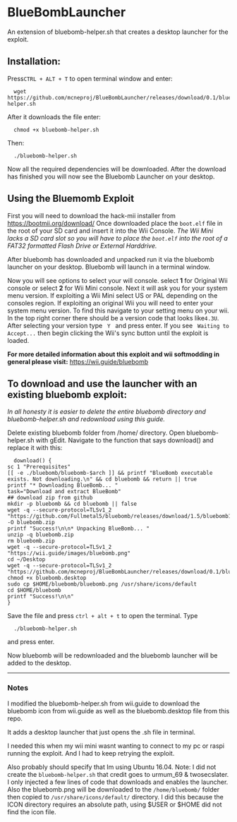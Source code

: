 # BlueBombLauncher
An extension of bluebomb-helper.sh that creates a desktop launcher for the exploit.

## Installation:

Press<code>CTRL + ALT + T</code> to open terminal window and enter:

      wget https://github.com/mcneproj/BlueBombLauncher/releases/download/0.1/bluebomb-helper.sh

After it downloads the file enter:
    
      chmod +x bluebomb-helper.sh

Then:
    
      ./bluebomb-helper.sh

Now all the required dependencies will be downloaded.
After the download has finished you will now see the Bluebomb Launcher on your desktop.

## Using the Bluemomb Exploit
First you will need to download the hack-mii installer from https://bootmii.org/download/
Once downloaded place the <code>boot.elf</code> file in the root of your SD card and insert it into the Wii Console.
<i>The Wii Mini lacks a SD card slot so you will have to place the <code>boot.elf</code> into the root of a FAT32 formatted Flash Drive or External Harddrive.</i>


After bluebomb has downloaded and unpacked run it via the bluebomb launcher on your desktop.
Bluebomb will launch in a terminal window.

Now you will see options to select your will console. select <b>1</b> for Original Wii console or select <b>2</b> for Wii Mini console.
Next it will ask you for your system menu version. If exploiting a Wii Mini select US or PAL depending on the consoles region. If exploiting an original Wii you will need to enter your system menu version. To find this navigate to your setting menu on your wii. In the top right corner there should be a version code that looks like<code>4.3U</code>.
After selecting your version type <code> Y </code> and press enter. If you see <code> Waiting to Accept...</code> then begin clicking the Wii's sync button until the exploit is loaded.

<b>For more detailed information about this exploit and wii softmodding in general please visit:</b> https://wii.guide/bluebomb



## To download and use the launcher with an existing bluebomb exploit:

<i>In all honesty it is easier to delete the entire bluebomb directory and bluebomb-helper.sh and redownload using this guide.</i>

Delete existing bluebomb folder from /home/ directory.
Open bluebomb-helper.sh with gEdit.
Navigate to the function that says download() and replace it with this:
      
      download() {
    sc 1 "Prerequisites"
    [[ -e ./bluebomb/bluebomb-$arch ]] && printf "BlueBomb executable exists. Not downloading.\n" && cd bluebomb && return || true
    printf "* Downloading BlueBomb... "
    task="Download and extract BlueBomb"
    ## download zip from github
    mkdir -p bluebomb && cd bluebomb || false
    wget -q --secure-protocol=TLSv1_2 "https://github.com/Fullmetal5/bluebomb/releases/download/1.5/bluebomb1.5.zip" -O bluebomb.zip
    printf "Success!\n\n* Unpacking BlueBomb... "
    unzip -q bluebomb.zip
    rm bluebomb.zip
    wget -q --secure-protocol=TLSv1_2 "https://wii.guide/images/bluebomb.png"
    cd ~/Desktop    
    wget -q --secure-protocol=TLSv1_2 "https://github.com/mcneproj/BlueBombLauncher/releases/download/0.1/bluebomb.desktop"
    chmod +x bluebomb.desktop
    sudo cp $HOME/bluebomb/bluebomb.png /usr/share/icons/default
    cd $HOME/bluebomb    
    printf "Success!\n\n"
    }
Save the file and press <code>ctrl + alt + t</code> to open the terminal.
Type

      ./bluebomb-helper.sh

and press enter.

Now bluebomb will be redownloaded and the bluebomb launcher will be added to the desktop.


_______________________________________________________________________________________________________________________________________
### Notes

I modified the bluebomb-helper.sh from wii.guide to download the bluebomb icon from wii.guide as well as the bluebomb.desktop file from this repo.

It adds a desktop launcher that just opens the .sh file in terminal.

I needed this when my wii mini wasnt wanting to connect to my pc or raspi running the exploit. And I had to keep retrying the exploit.

Also probably should specify that Im using Ubuntu 16.04.
Note: I did not create the <code>bluebomb-helper.sh</code> that credit goes to urmum_69 & twosecslater. 
I only injected a few lines of code that downloads and enables the launcher. 
Also the bluebomb.png will be downloaded to the <code>/home/bluebomb/</code> folder then copied to <code>/usr/share/icons/default/</code> directory. 
I did this because the ICON directory requires an absolute path, using $USER or $HOME did not find the icon file.
